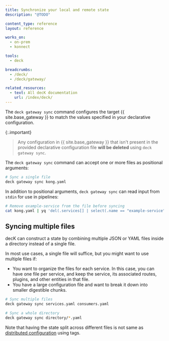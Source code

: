 ```yaml
---
title: Synchronize your local and remote state
description: "@TODO"

content_type: reference
layout: reference

works_on:
  - on-prem
  - konnect

tools:
  - deck

breadcrumbs:
  - /deck/
  - /deck/gateway/

related_resources:
  - text: All decK documentation
    url: /index/deck/
---
```


The `deck gateway sync` command configures the target {{ site.base_gateway }} to match the values specified in your declarative configuration.

{:.important}

> Any configuration in {{ site.base_gateway }} that isn't present in the provided declarative configuration file **will be deleted** using `deck gateway sync`.

The `deck gateway sync` command can accept one or more files as positional arguments:

```bash
# Sync a single file
deck gateway sync kong.yaml
```

In addition to positional arguments, `deck gateway sync` can read input from `stdin` for use in pipelines:

```bash
# Remove example-service from the file before syncing
cat kong.yaml | yq 'del(.services[] | select(.name == "example-service"))' | deck gateway sync
```

## Syncing multiple files

decK can construct a state by combining multiple JSON or YAML files inside a directory instead of a single file.

In most use cases, a single file will suffice, but you might want to use
multiple files if:

- You want to organize the files for each service. In this case, you
  can have one file per service, and keep the service, its associated routes, plugins, and other entities in that file.
- You have a large configuration file and want to break it down into smaller digestible chunks.

```bash
# Sync multiple files
deck gateway sync services.yaml consumers.yaml
```

```bash
# Sync a whole directory
deck gateway sync directory/*.yaml
```

Note that having the state split across different files is not same
as [distributed configuration](/deck/gateway/tags/) using tags.
